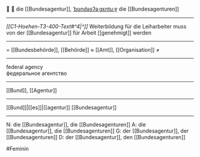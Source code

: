 🏢 🔴 die [[Bundesagentur]], [ˈbʊndəsʔaˌɡɛntuːɐ̯](https://youglish.com/pronounce/Bundesagentur/german)
die [[Bundesagenturen]]

---
*[[C1-Hoehen-T3-400-Text#^4|^]]* Weiterbildung für die Leiharbeiter muss von der [[Bundesagentur]] für Arbeit [[genehmigt]] werden


---
= [[Bundesbehörde]], [[Behörde]]
≈ [[Amt]], [[Organisation]]
≠

---
federal agency  
федеральное агентство

---
[[Bund]], [[Agentur]]

---
[[Bund]]|[[es]]|[[agentur]]
[[Bundesagentur]]


---
N: die [[Bundesagentur]], die [[Bundesagenturen]]
A: die [[Bundesagentur]], die [[Bundesagenturen]]
G: der [[Bundesagentur]], der [[Bundesagenturen]]
D: der [[Bundesagentur]], den [[Bundesagenturen]]

#Feminin 
